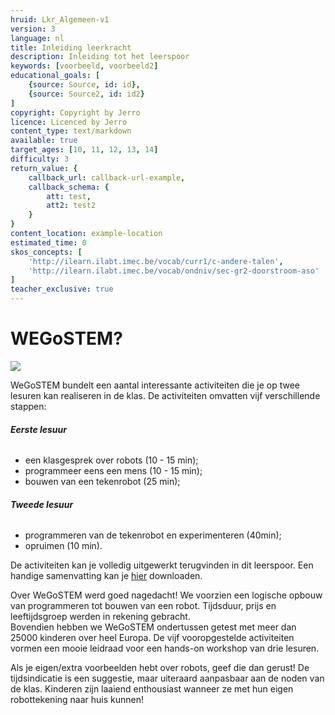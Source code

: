 ```yaml
---
hruid: Lkr_Algemeen-v1
version: 3
language: nl
title: Inleiding leerkracht
description: Inleiding tot het leerspoor
keywords: [voorbeeld, voorbeeld2]
educational_goals: [
    {source: Source, id: id}, 
    {source: Source2, id: id2}
]
copyright: Copyright by Jerro
licence: Licenced by Jerro
content_type: text/markdown
available: true
target_ages: [10, 11, 12, 13, 14]
difficulty: 3
return_value: {
    callback_url: callback-url-example,
    callback_schema: {
        att: test,
        att2: test2
    }
}
content_location: example-location
estimated_time: 0
skos_concepts: [
    'http://ilearn.ilabt.imec.be/vocab/curr1/c-andere-talen', 
    'http://ilearn.ilabt.imec.be/vocab/ondniv/sec-gr2-doorstroom-aso'
]
teacher_exclusive: true
---
```


# WEGoSTEM?

![](@youtube/https://www.youtube.com/embed/RqyxGvzavCw)

WeGoSTEM bundelt een aantal interessante activiteiten die je op twee lesuren kan realiseren in de klas. De activiteiten omvatten vijf verschillende stappen:

###### **Eerste lesuur**
* een klasgesprek over robots (10 - 15 min);
* programmeer eens een mens (10 - 15 min);
* bouwen van een tekenrobot (25 min);
  
###### **Tweede lesuur**
* programmeren van de tekenrobot en experimenteren (40min);
* opruimen (10 min).

De activiteiten kan je volledig uitgewerkt terugvinden in dit leerspoor. Een handige samenvatting kan je 
[hier](https://scholen.dwengo.org/downloads/WeGoSTEMoverzichtleerkrachten.pdf "Samenvatting WeGoSTEM") 
downloaden. 

Over WeGoSTEM werd goed nagedacht! We voorzien een logische opbouw van programmeren tot bouwen van een robot. Tijdsduur, prijs en leeftijdsgroep werden in rekening gebracht.  
Bovendien hebben we WeGoSTEM ondertussen getest met meer dan 25000 kinderen over heel Europa. De vijf vooropgestelde activiteiten vormen een mooie leidraad voor een hands-on workshop van drie lesuren. 

Als je eigen/extra voorbeelden hebt over robots, geef die dan gerust! De tijdsindicatie is een suggestie, maar uiteraard aanpasbaar aan de noden van de klas. Kinderen zijn laaiend enthousiast wanneer ze met hun eigen robottekening naar huis kunnen!